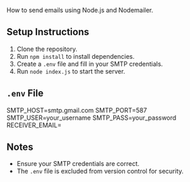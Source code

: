 How to send emails using Node.js and Nodemailer.

## Setup Instructions

1. Clone the repository.
2. Run `npm install` to install dependencies.
3. Create a `.env` file and fill in your SMTP credentials.
4. Run `node index.js` to start the server.

## `.env` File

SMTP_HOST=smtp.gmail.com
SMTP_PORT=587
SMTP_USER=your_username
SMTP_PASS=your_password
RECEIVER_EMAIL=

## Notes

- Ensure your SMTP credentials are correct.
- The `.env` file is excluded from version control for security.
